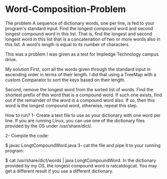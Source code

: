 # Word-Composition-Problem
The problem
A sequence of dictionary words, one per line, is fed to your program's standard input. Find the longest compound word and second longest compound word in this list. That is, find the longest and second longest word in this list that is a concatenation of two or more words also in this list. A word's length is equal to its number of characters.

This was a problem I was given as a test for Impledge Technology campus drive.

My solution
First, sort all the words given through the standard input in ascending order in terms of their length. I did that using a TreeMap with a custom Comparator to sort the keys based on their length.

Second, remove the longest word from the sorted list of words. Find the shortest prefix of this word that is a compound word. If such one exists, find out if the remainder of the word is a compound word also. If so, then this word is the longest compound word, otherwise, repeat this step.

How to run?
1- Create a text file to use as your dictionary with one word per line. If you are running Linux, you can use one of the dictionary files provided by the OS under /usr/share/dict/.

2- Compile the code:

$ javac LongtCompoundWord.java
3- cat the file and pipe it to your running program:

$ cat /usr/share/dict/words | java LongtCompoundWord.
In the dictionary provided by my OS, the longest compound word is ratcatdogcat. You may get a different result if you use a different dictionary.
